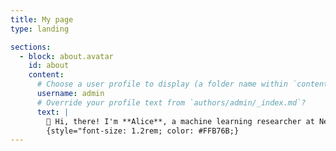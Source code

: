 ```yaml
---
title: My page
type: landing

sections:
  - block: about.avatar
    id: about
    content:
      # Choose a user profile to display (a folder name within `content/authors/`)
      username: admin
      # Override your profile text from `authors/admin/_index.md`?
      text: |
        👋 Hi, there! I'm **Alice**, a machine learning researcher at Netflix.
        {style="font-size: 1.2rem; color: #FFB76B;} 
---
```

